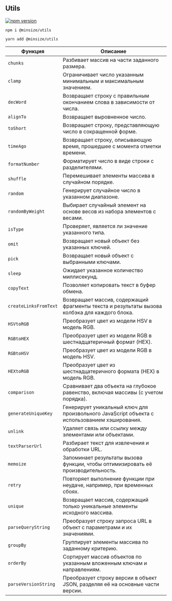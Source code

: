 ## Utils
[![npm version](https://img.shields.io/npm/v/@minsize/utils)](https://www.npmjs.com/package/@minsize/utils)

```
npm i @minsize/utils

yarn add @minsize/utils
```


| Функция               | Описание                                                                                      |
| --------------------- | --------------------------------------------------------------------------------------------- |
| `chunks`              | Разбивает массив на части заданного размера.                                                  |
| `clamp`               | Ограничивает число указанным минимальным и максимальным значением.                            |
| `decWord`             | Возвращает строку с правильным окончанием слова в зависимости от числа.                       |
| `alignTo`             | Возвращает выровненное число.                                                                 |
| `toShort`             | Возвращает строку, представляющую число в сокращенной форме.                                  |
| `timeAgo`             | Возвращает строку, описывающую время, прошедшее с момента отметки времени.                    |
| `formatNumber`        | Форматирует число в виде строки с разделителями.                                              |
| `shuffle`             | Перемешивает элементы массива в случайном порядке.                                            |
| `random`              | Генерирует случайное число в указанном диапазоне.                                             |
| `randomByWeight`      | Выбирает случайный элемент на основе весов из набора элементов с весами.                      |
| `isType`              | Проверяет, является ли значение указанного типа.                                              |
| `omit`                | Возвращает новый объект без указанных ключей.                                                 |
| `pick`                | Возвращает новый объект с выбранными ключами.                                                 |
| `sleep`               | Ожидает указанное количество миллисекунд.                                                     |
| `copyText`            | Позволяет копировать текст в буфер обмена.                                                    |
| `createLinksFromText` | Возвращает массив, содержащий фрагменты текста и результаты вызова колбэка для каждого блока. |
| `HSVtoRGB`            | Преобразует цвет из модели HSV в модель RGB.                                                  |
| `RGBtoHEX`            | Преобразует цвет из модели RGB в шестнадцатеричный формат (HEX).                              |
| `RGBtoHSV`            | Преобразует цвет из модели RGB в модель HSV.                                                  |
| `HEXtoRGB`            | Преобразует цвет из шестнадцатеричного формата (HEX) в модель RGB.                            |
| `comparison`          | Сравнивает два объекта на глубокое равенство, включая массивы (с учетом порядка).             |
| `generateUniqueKey`   | Генерирует уникальный ключ для произвольного JavaScript объекта с использованием хэширования. |
| `unlink`              | Удаляет связь или ссылку между элементами или объектами.                                      |
| `textParserUrl`       | Разбирает текст для извлечения и обработки URL.                                               |
| `memoize`             | Запоминает результаты вызова функции, чтобы оптимизировать её производительность.             |
| `retry`               | Повторяет выполнение функции при неудаче, например, при временных сбоях.                      |
| `unique`              | Возвращает массив, содержащий только уникальные элементы исходного массива.                   |
| `parseQueryString`    | Преобразует строку запроса URL в объект с параметрами и их значениями.                        |
| `groupBy`             | Группирует элементы массива по заданному критерию.                                            |
| `orderBy`             | Сортирует массив объектов по указанным вложенным ключам и направлениям.                       |
| `parseVersionString`  | Преобразует строку версии в объект JSON, разделяя её на основные части версии.                |